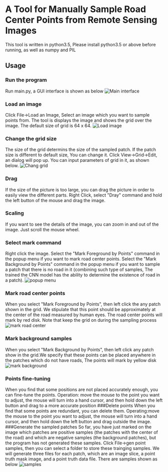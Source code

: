 # A Tool for Manually Sample Road Center Points from Remote Sensing Images
This tool is written in python3.5, Please install python3.5 or above before running, as well as numpy and PIL
## Usage
### Run the program
Run main.py, a GUI interface is shown as below
<img alt='Main interface' src='images/main.jpg?raw=true' />
### Load an image
Click File->Load an Image, Select an image which you want to sample points from. The tool is displays the image and shows the grid over the image. The default size of grid is 64 x 64. 
<img alt='Load image' src='images/load.jpg?raw=true' />
### Change the grid size
The size of the grid determins the size of the sampled patch. If the patch size is different to default size, You can change it. Click View->Grid->Edit, an dialog will pop up. You can input parameters of grid in it, as shown below. 
<img alt='Chang grid' src='images/gridsetting.jpg?raw=true' />
### Drag
If the size of the picture is too large, you can drag the picture in order to easily view the different parts. Right Click, select "Dray" command and hold the left button of the mouse and drag the image.
### Scaling
If you want to see the details of the image, you can zoom in and out of the image. Just scroll the mouse wheel.
### Select mark command
Right click the image. Select the "Mark Foreground by Points" command in the popup menu if you want to mark road center points. Select the "Mark Background by Points" command in the popup menu if you want to sample a patch that there is no road in it (combining such type of samples, The trained the CNN model has the ability to determine the existence of road in a patch).
<img alt='popup menu' src='images/popmenu.jpg?raw=true' />
### Mark road center points
When you select "Mark Foreground by Points", then left click the any patch shown in the grid. We stipulate that this point should be approximately at the center of the road measured by human eyes. The road center points will mark by red disk. Note that keep the grid on during the sampling process
<img alt='mark road center' src='images/roadcenter.jpg?raw=true' />
### Mark background samples
When you select "Mark Background by Points", then left click any patch show in the grid.We specify that these points can be placed anywhere in the patches which do not have roads, The points will mark by yellow disk
<img alt='mark background' src='images/background.jpg?raw=true' />
### Points fine-tuning
When you find that some positions are not placed accurately enough, you can fine-tune the points. Operation: move the mouse to the point you want to adjust, the mouse will turn into a hand cursor, and then hold down the left button and drag to a more accurate position
###Delete points
When you find that some points are redundant, you can delete them. Operating:move the mouse to the point you want to adjust, the mouse will turn into a hand cursor, and then hold down the left button and drag outside the image.
###Generate the sampled patches
So far, you have just marked on the image which patches are positive samples (the patches with the center of the road) and which are negative samples (the background patches), but the program has not generated these samples. Click File->gen point samples, then you can select a folder to store these trainging samples. We will generate three files for each patch, which are an image slice, a point truth mask image, and a point truth data file. There are samples shown as below
<img alt='samples' src='images/samples.jpg?raw=true' />

